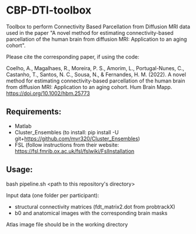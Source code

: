 # CBP-DTI-toolbox
Toolbox to perform Connectivity Based Parcellation from Diffusion MRI data used in the paper "A novel method for estimating connectivity-based parcellation of the human brain from diffusion MRI: Application to an aging cohort".

Please cite the corresponding paper, if using the code:

Coelho, A., Magalhaes, R., Moreira, P. S., Amorim, L., Portugal-Nunes, C., Castanho, T., Santos, N. C., Sousa, N., & Fernandes, H. M. (2022). A novel method for estimating connectivity-based parcellation of the human brain from diffusion MRI: Application to an aging cohort. Hum Brain Mapp. https://doi.org/10.1002/hbm.25773 

## Requirements:
- Matlab
- Cluster_Ensembles (to install: pip install -U git+https://github.com/mvr320/Cluster_Ensembles)
- FSL (follow instructions from their website: https://fsl.fmrib.ox.ac.uk/fsl/fslwiki/FslInstallation

## Usage:
bash pipeline.sh <path to this repository's directory> <path to folder with connectivity matrices> 
  <path to working directory> 
    <path to folder with image data> 
      <file with participants IDs> 
        <atlas name> 
          <atlas total number of regions> 
            <mininum number of clusters> 
              <maximum number of clusters> 
                <name of transform to normalize matrices> 
                  <threshold value for matrices> 
                    <number of simulations for SOMs> 
                      <minimum size for clusters> 
                        <array with the steps of the pipeline to run>
  
Input data (one folder per participant):
  - structural connectivity matrices (fdt_matrix2.dot from probtrackX)
  - b0 and anatomical images with the corresponding brain masks
  
Atlas image file should be in the working directory
